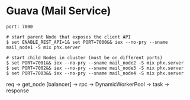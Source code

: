 # Guava (Mail Service)

`port: 7000`

```shell
# start parent Node that exposes the client API
$ set ENABLE_REST_API=1& set PORT=7000&& iex --no-pry --sname mail_node1 -S mix phx.server

# start child Nodes in cluster (must be on different ports)
$ set PORT=7001&& iex --no-pry --sname mail_node2 -S mix phx.server
$ set PORT=7002&& iex --no-pry --sname mail_node3 -S mix phx.server
$ set PORT=7003&& iex --no-pry --sname mail_node4 -S mix phx.server
```

req -> get_node [balancer] -> rpc -> DynamicWorkerPool -> task -> response